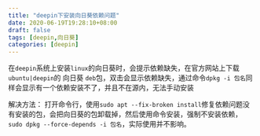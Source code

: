 ```yaml
---
title: "deepin下安装向日葵依赖问题"
date: 2020-06-19T19:28:10+08:00
draft: false
tags: [deepin,向日葵]
categories: [deepin]
---
```


在`deepin`系统上安装`linux`的向日葵时，会提示依赖缺失，在官方网站上下载`ubuntu|deepin`的 向日葵 `deb`包，双击会显示依赖缺失，通过命令`dpkg -i 包名`同样会显示有一个依赖安装不了，并且不在源内，无法手动安装

解决方法：
    打开命令行，使用`sudo apt --fix-broken install`修复依赖问题没有安装的包，会把向日葵的包卸载掉，然后使用命令安装，强制不安装依赖，`sudo dpkg --force-depends -i 包名`，实际使用并不影响。


